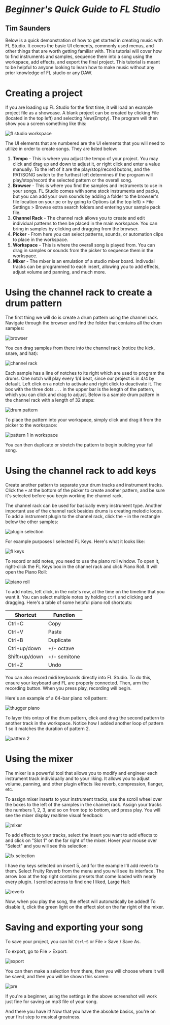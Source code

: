 # *Beginner's Quick Guide to FL Studio*
## Tim Saunders

Below is a quick demonstration of how to get started in creating music with FL Studio. It covers the basic UI elements, commonly used menus, and other things that are worth getting familiar with. This tutorial will cover how to find instruments and samples, sequence them into a song using the workspace, add effects, and export the final project. This tutorial is meant to be helpful to anyone looking to learn how to make music without any prior knowledge of FL studio or any DAW.

# Creating a project
If you are loading up FL Studio for the first time, it will load an example project file as a showcase. A blank project can be created by clicking File (located in the top left) and selecting New(Empty). The program will then show you a screen something like this:

![fl studio workspace](ss/flnums.png)

The UI elements that are numbered are the UI elements that you will need to utilize in order to create songs. They are listed below:
1. **Tempo** - This is where you adjust the tempo of your project. You may click and drag up and down to adjust it, or right click and enter a value manually. To the left of it are the play/stop/record butons, and the PAT/SONG switch to the furthest left determines if the program will play/stop/record the selected pattern or the overall song.
2. **Browser** - This is where you find the samples and instruments to use in your songs. FL Studio comes with some stock instruments and packs, but you can add your own sounds by adding a folder to the browser's file location on your pc or by going to Options (at the top left) > File Settings > Browse extra search folders and entering your sample pack file.
3. **Channel Rack** - The channel rack allows you to create and edit individual patterns to then be placed in the main workspace. You can bring in samples by clicking and dragging from the browser.
4. **Picker** - From here you can select patterns, sounds, or automation clips to place in the workspace.
5. **Workspace** - This is where the overall song is played from. You can drag in samples or sounds from the picker to sequence them in the workspace.
6. **Mixer** - The mixer is an emulation of a studio mixer board. Indivudal tracks can be programmed to each insert, allowing you to add effects, adjust volume and panning, and much more.

# Using the channel rack to create a drum pattern
The first thing we will do is create a drum pattern using the channel rack. Navigate through the browser and find the folder that contains all the drum samples:

![browser](ss/browser.png)

You can drag samples from there into the channel rack (notice the kick, snare, and hat):

![channel rack](ss/crempty.png)

Each sample has a line of notches to its right which are used to program the drums. One notch will play every 1/4 beat, since our project is in 4/4 by default. Left click on a notch to activate and right click to deactivate it. The box with the three dots `...` in the upper bar is the length of the pattern, which you can click and drag to adjust.
Below is a sample drum pattern in the channel rack with a length of 32 steps:

![drum pattern](ss/cr32.png)

To place the pattern into your workspace, simply click and drag it from the picker to the workspace:

![pattern 1 in workspace](ss/wsp1.png)

You can then duplicate or stretch the pattern to begin building your full song.

# Using the channel rack to add keys
Create another pattern to separate your drum tracks and instrument tracks. Click the `+` at the bottom of the picker to create another pattern, and be sure it's selected before you begin working the channel rack.

The channel rack can be used for basically every instrument type. Another important use of the channel rack besides drums is creating melodic loops. To add a instrument plugin to the channel rack, click the `+` in the rectangle below the other samples:

![plugin selection](ss/crselection.png)

For example purposes I selected FL Keys. Here's what it looks like:

![fl keys](ss/keys.png)

To record or add notes, you need to use the piano roll window. To open it, right-click the FL Keys box in the channel rack and click Piano Roll. It will open the Piano Roll:

![piano roll](ss/proll.png)

To add notes, left click, in the note's row, at the time on the timeline that you want it. You can select multiple notes by holding `Ctrl` and clicking and dragging. Here's a table of some helpful piano roll shortcuts:

| Shortcut     | Function    |
| ------------ | ----------- |
| Ctrl+C       | Copy        |
| Ctrl+V       | Paste       |
| Ctrl+B       | Duplicate   |
| Ctrl+up/down | +/- octave  |
| Shift+up/down| +/- semitone|
| Ctrl+Z       | Undo        |

You can also record midi keyboards directly into FL Studio. To do this, ensure your keyboard and FL are properly connected. Then, arm the recording button. When you press play, recording will begin.

Here's an example of a 64-bar piano roll pattern:

![thugger piano](ss/prfill.png)

To layer this ontop of the drum pattern, click and drag the second pattern to another track in the workspace. Notice how I added another loop of pattern 1 so it matches the duration of pattern 2.

![pattern 2](ss/wsp2.png)

# Using the mixer

The mixer is a powerful tool that allows you to modify and engineer each instrument track individually and to your liking. It allows you to adjust volume, panning, and other plugin effects like reverb, compression, flanger, etc.

To assign mixer inserts to your instrument tracks, use the scroll wheel over the boxes to the left of the samples in the channel rack. Assign your tracks the numbers 1, 2, 3, and so on from top to bottom, and press play. You will see the mixer display realtime visual feedback:

![mixer](ss/mxfb.png)

To add effects to your tracks, select the insert you want to add effects to and click on "Slot 1" on the far right of the mixer. Hover your mouse over "Select" and you will see this selection:

![fx selection](ss/mxef.png)

I have my keys selected on insert 5, and for the example I'll add reverb to them. Select Fruity Reverb from the menu and you will see its interface. The arrow box at the top right contains presets that come loaded with nearly every plugin. I scrolled across to find one I liked, Large Hall:

![reverb](ss/rv.png)

Now, when you play the song, the effect will automatically be added! To disable it, click the green light on the effect slot on the far right of the mixer.

# Saving and exporting your song

To save your project, you can hit `Ctrl+S` or File > Save / Save As.

To export, go to File > Export:

![export](ss/ex.png)

You can then make a selection from there, then you will choose where it will be saved, and then you will be shown this screen:

![pre](ss/rd.png)

If you're a beginner, using the settings in the above screenshot will work just fine for saving an mp3 file of your song.

And there you have it! Now that you have the absolute basics, you're on your first step to musical greatness.

